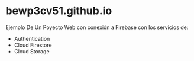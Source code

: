 # bewp3cv51.github.io
Ejemplo De Un Poyecto Web con conexión a Firebase con los servicios de:
- Authentication
- Cloud Firestore
- Cloud Storage 
